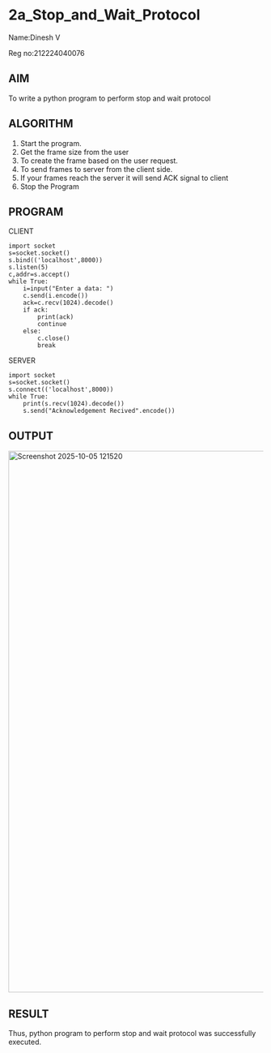 # 2a_Stop_and_Wait_Protocol

Name:Dinesh V

Reg no:212224040076
## AIM 
To write a python program to perform stop and wait protocol
## ALGORITHM
1. Start the program.
2. Get the frame size from the user
3. To create the frame based on the user request.
4. To send frames to server from the client side.
5. If your frames reach the server it will send ACK signal to client
6. Stop the Program
## PROGRAM

CLIENT
```
import socket
s=socket.socket()
s.bind(('localhost',8000))
s.listen(5)
c,addr=s.accept()
while True:
    i=input("Enter a data: ")
    c.send(i.encode())
    ack=c.recv(1024).decode()
    if ack:
        print(ack)
        continue
    else:
        c.close()
        break
```

SERVER
```
import socket
s=socket.socket()
s.connect(('localhost',8000))
while True:
    print(s.recv(1024).decode())
    s.send("Acknowledgement Recived".encode())
```

## OUTPUT

<img width="1864" height="1068" alt="Screenshot 2025-10-05 121520" src="https://github.com/user-attachments/assets/b3dfac31-cce2-4186-a832-948f3c12d0fd" />

## RESULT
Thus, python program to perform stop and wait protocol was successfully executed.
